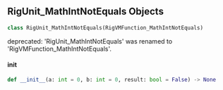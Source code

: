 ## RigUnit_MathIntNotEquals Objects

```python
class RigUnit_MathIntNotEquals(RigVMFunction_MathIntNotEquals)
```

deprecated: 'RigUnit_MathIntNotEquals' was renamed to 'RigVMFunction_MathIntNotEquals'.

<a id="unreal.RigUnit_MathIntNotEquals.__init__"></a>

#### __init__

```python
def __init__(a: int = 0, b: int = 0, result: bool = False) -> None
```

<a id="unreal.RigVMFunction_MathIntGreater"></a>